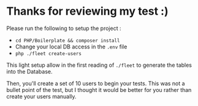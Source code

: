 # Thanks for reviewing my test :)

Please run the following to setup the project : 

- `cd PHP/Boilerplate && composer install`
- Change your local DB access in the `.env` file
- `php ./fleet create-users`

This light setup allow in the first reading of `./fleet` to generate the tables into the Database.

Then, you'll create a set of 10 users to begin your tests. This was not a bullet point of the test, but I thought it would be
better for you rather than create your users manually.